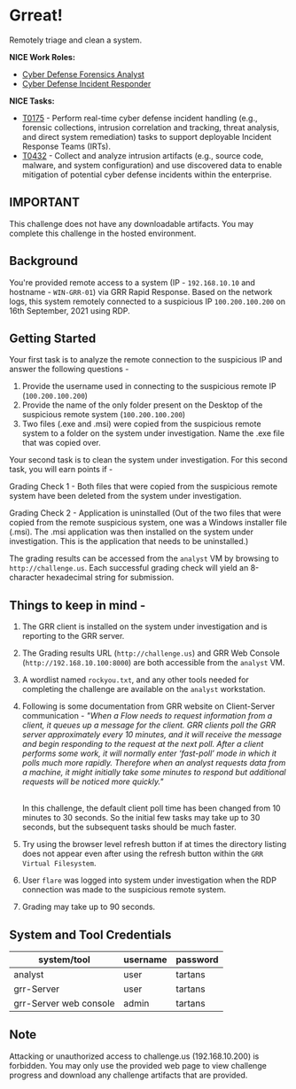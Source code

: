# Grreat!

Remotely triage and clean a system.

**NICE Work Roles:** 

- [Cyber Defense Forensics Analyst](https://niccs.us-cert.gov/workforce-development/nice-framework/workroles?name=Cyber+Defense+Forensics+Analyst&id=All)
- [Cyber Defense Incident Responder](https://niccs.us-cert.gov/workforce-development/nice-framework/workroles?name=Cyber+Defense+Incident+Responder&id=All)


 **NICE Tasks:**
- [T0175](https://niccs.us-cert.gov/workforce-development/nice-framework/tasks?id=T0175&description=All) - Perform real-time cyber defense incident handling (e.g., forensic collections, intrusion correlation and tracking, threat analysis, and direct system remediation) tasks to support deployable Incident Response Teams (IRTs).
- [T0432](https://niccs.us-cert.gov/workforce-development/nice-framework/tasks?id=T0432&description=All) - Collect and analyze intrusion artifacts (e.g., source code, malware, and system configuration) and use discovered data to enable mitigation of potential cyber defense incidents within the enterprise.


## IMPORTANT

This challenge does not have any downloadable artifacts. You may complete this challenge in the hosted environment. 

## Background

You're provided remote access to a system (IP - `192.168.10.10` and hostname - `WIN-GRR-01`) via GRR Rapid Response. Based on the network logs, this system remotely connected to a suspicious IP `100.200.100.200` on 16th September, 2021 using RDP.


## Getting Started

Your first task is to analyze the remote connection to the suspicious IP and answer the following questions - 
1. Provide the username used in connecting to the suspicious remote IP (`100.200.100.200`)
2. Provide the name of the only folder present on the Desktop of the suspicious remote system (`100.200.100.200`)
3. Two files (.exe and .msi) were copied from the suspicious remote system to a folder on the system under investigation. Name the .exe file that was copied over.

Your second task is to clean the system under investigation. For this second task, you will earn points if -

Grading Check 1 - Both files that were copied from the suspicious remote system have been deleted from the system under investigation.

Grading Check 2 - Application is uninstalled (Out of the two files that were copied from the remote suspicious system, one was a Windows installer file (.msi). The .msi application was then installed on the system under investigation. This is the application that needs to be uninstalled.)

The grading results can be accessed from the `analyst` VM by browsing to `http://challenge.us`. Each successful grading check will yield an 8-character hexadecimal string for submission.

## Things to keep in mind -
1. The GRR client is installed on the system under investigation and is reporting to the GRR server.
2. The Grading results URL (`http://challenge.us`) and GRR Web Console (`http://192.168.10.100:8000`) are both accessible from the `analyst` VM. 
3. A wordlist named `rockyou.txt`, and any other tools needed for completing the challenge are available on the `analyst` workstation.
4. Following is some documentation from GRR website on Client-Server communication - 
    _"When a Flow needs to request information from a client, it queues up a message for the
    client. GRR clients poll the GRR server approximately every 10 minutes, and it will 
    receive the message and begin responding to the request at the next poll.
    After a client performs some work, it will normally enter ‘fast-poll’ mode in which it
    polls much more rapidly. Therefore when an analyst requests data from a machine, it might
    initially take some minutes to respond but additional requests will be noticed more quickly."_
    
    <br>In this challenge, the default client poll time has been changed from 10 minutes to 30 
    seconds. So the initial few tasks may take up to 30 seconds, but the subsequent tasks should be much faster. 
5. Try using the browser level refresh button if at times the directory listing does not appear even after using the refresh button within the `GRR Virtual Filesystem`.
6. User `flare` was logged into system under investigation when the RDP connection was made to the suspicious remote system.
7. Grading may take up to 90 seconds.

## System and Tool Credentials

| system/tool | username | password |
  |-------------|----------|----------|
  | analyst  | user     | tartans  |
  | grr-Server     | user     | tartans  |
  | grr-Server web console       | admin    | tartans  |

## Note
Attacking or unauthorized access to challenge.us (192.168.10.200) is forbidden. You may only use the provided web page to view challenge progress and download any challenge artifacts that are provided.
